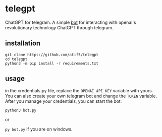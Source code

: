 # telegpt
ChatGPT for telegram. A simple [bot](https://t.me/ChatGPTNewestBot) for interacting with openai's revolutionary technology ChatGPT through telegram.

## installation
```
git clone https://github.com/atif5/telegpt
cd telegpt
python3 -m pip install -r requirements.txt
```

## usage
in the credentials.py file, replace the `OPENAI_API_KEY` variable with yours. 
You can also create your own telegram bot and change the `TOKEN` variable. After you manage your credentials, you can start the bot:

```python3 bot.py```

or

```py bot.py``` if you are on windows.
